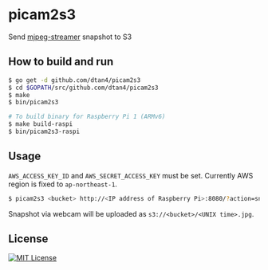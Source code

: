# picam2s3

Send [mjpeg-streamer](https://github.com/jacksonliam/mjpg-streamer) snapshot to S3

## How to build and run

```bash
$ go get -d github.com/dtan4/picam2s3
$ cd $GOPATH/src/github.com/dtan4/picam2s3
$ make
$ bin/picam2s3

# To build binary for Raspberry Pi 1 (ARMv6)
$ make build-raspi
$ bin/picam2s3-raspi
```

## Usage

`AWS_ACCESS_KEY_ID` and `AWS_SECRET_ACCESS_KEY` must be set. Currently AWS region is fixed to `ap-northeast-1`.

```bash
$ picam2s3 <bucket> http://<IP address of Raspberry Pi>:8080/?action=snapshot
```

Snapshot via webcam will be uploaded as `s3://<bucket>/<UNIX time>.jpg`.

## License

[![MIT License](http://img.shields.io/badge/license-MIT-blue.svg?style=flat)](LICENSE)
